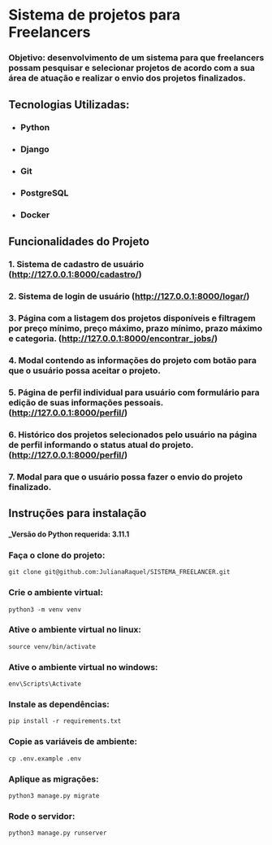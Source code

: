 # Sistema de projetos para Freelancers

### Objetivo: desenvolvimento de um sistema para que freelancers possam pesquisar e selecionar projetos de acordo com a sua área de atuação e realizar o envio dos  projetos finalizados.

## Tecnologias Utilizadas:
* ### Python
* ### Django
* ### Git
* ### PostgreSQL
* ### Docker

## Funcionalidades do Projeto

### 1. Sistema de cadastro de usuário (http://127.0.0.1:8000/cadastro/)
### 2. Sistema de login de usuário (http://127.0.0.1:8000/logar/)
### 3. Página com a listagem dos projetos disponíveis e filtragem por preço mínimo, preço máximo, prazo mínimo, prazo máximo e categoria. (http://127.0.0.1:8000/encontrar_jobs/)
### 4. Modal contendo as informações do projeto com botão para que o usuário possa aceitar o projeto.
### 5. Página de perfil individual para usuário com formulário para edição de suas informações pessoais. (http://127.0.0.1:8000/perfil/)
### 6. Histórico dos projetos selecionados pelo usuário na página de perfil informando o status atual do projeto. (http://127.0.0.1:8000/perfil/)
### 7. Modal para que o usuário possa fazer o envio do projeto finalizado. 

## Instruções para instalação

#### _Versão do Python requerida: 3.11.1

### Faça o clone do projeto:
```commandline
git clone git@github.com:JulianaRaquel/SISTEMA_FREELANCER.git
```

### Crie o ambiente virtual:
```commandline
python3 -m venv venv
```

### Ative o ambiente virtual no linux:
```commandline
source venv/bin/activate
```

### Ative o ambiente virtual no windows:
```commandline
env\Scripts\Activate
```

### Instale as dependências:
```commandline
pip install -r requirements.txt
```

### Copie as variáveis de ambiente:
```commandline
cp .env.example .env
```

### Aplique as migrações:
```commandline
python3 manage.py migrate
```

### Rode o servidor:
```commandline
python3 manage.py runserver
```

